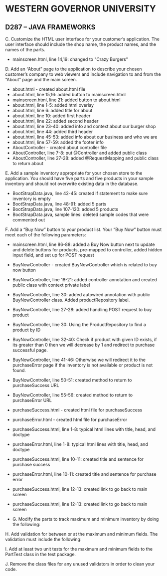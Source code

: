 # WESTERN GOVERNOR UNIVERSITY 
## D287 – JAVA FRAMEWORKS

C.  Customize the HTML user interface for your customer’s application. The user interface should include the shop name, the product names, and the names of the parts.
- mainscreen.html, line 14,19: changed to "Crazy Burgers"

D.  Add an “About” page to the application to describe your chosen customer’s company to web viewers and include navigation to and from the “About” page and the main screen.
- about.html - created about.html file
- about.html, line 15,16: added button to mainscreen.html
- mainscreen.html, line 21: added button to about.html
- about.html, line 1-5: added html overlay
- about.html, line 6: added title for about
- about.html, line 10: added first header
- about.html, line 22: added second header
- about.html, line 23-40: added info and context about our burger shop
- about.html, line 44: added third header
- about.html, line 45-53: added info about our business and who we are
- about.html, line 57-59: added the footer info
- AboutController - created about controller file
- AboutController, line 7-8: put @Controller and added public class
- AboutController, line 27-28: added @RequestMapping and public class to return about

E.  Add a sample inventory appropriate for your chosen store to the application. You should have five parts and five products in your sample inventory and should not overwrite existing data in the database.
- BootStrapData.java, line 42-45: created if statement to make sure inventory is empty
- BootStrapData.java, line 48-91: added 5 parts
- BootStrapData.java, line 107-120: added 5 products
- BootStrapData.java, sample lines: deleted sample codes that were commented out

F.  Add a “Buy Now” button to your product list. Your “Buy Now” button must meet each of the following parameters:
- mainscreen.html, line 86-88: added a Buy Now button next to update and delete buttons for products, 
pre-mapped to controller, added hidden input field, and set up for POST request
- BuyNowController - created BuyNowController which is related to buy now button
- BuyNowController, line 18-21: added controller annotation and created public class with context private label
- BuyNowController, line 30: added autowired annotation with public BuyNowController class. Added productRepository label.
- BuyNowController, line 27-28: added handling POST request to buy product
- BuyNowController, line 30: Using the ProductRepository to find a product by ID
- BuyNowController, line 32-40: Check if product with given ID exists, if its greater than 0 then we will decrease by 1 and redirect to purchase successful page. 
- BuyNowController, line 41-46: Otherwise we will redirect it to the purchaseError page if the inventory is not available or product is not found.
- BuyNowController, line 50-51: created method to return to purchaseSuccess URL
- BuyNowController, line 55-56: created method to return to purchaseError URL
- purchaseSuccess.html - created html file for purchaseSuccess
- purchaseError.html - created html file for purchaseError
- purchaseSuccess.html, line 1-8: typical html lines with title, head, and doctype
- purchaseError.html, line 1-8: typical html lines with title, head, and doctype
- purchaseSuccess.html, line 10-11: created title and sentence for purchase success
- purchaseError.html, line 10-11: created title and sentence for purchase error
- purchaseSuccess.html, line 12-13: created link to go back to main screen
- purchaseSuccess.html, line 12-13: created link to go back to main screen

- G. Modify the parts to track maximum and minimum inventory by doing the following:

H. Add validation for between or at the maximum and minimum fields. The validation must include the following:

I.  Add at least two unit tests for the maximum and minimum fields to the PartTest class in the test package.

J.  Remove the class files for any unused validators in order to clean your code.
